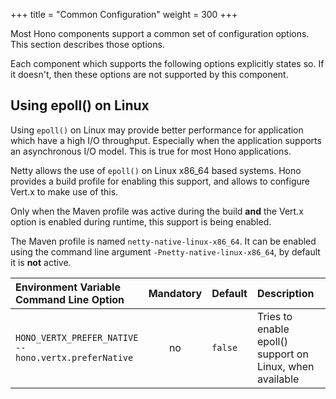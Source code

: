 +++
title = "Common Configuration"
weight = 300
+++

Most Hono components support a common set of configuration options. This section
describes those options. <!--more-->

Each component which supports the following options explicitly states so. If
it doesn't, then these options are not supported by this component.

## Using epoll() on Linux 

Using `epoll()` on Linux may provide better performance for application which
have a high I/O throughput. Especially when the application supports an
asynchronous I/O model. This is true for most Hono applications.

Netty allows the use of `epoll()` on Linux x86_64 based systems. Hono provides
a build profile for enabling this support, and allows to configure Vert.x to
make use of this.

Only when the Maven profile was active during the build **and** the Vert.x
option is enabled during runtime, this support is being enabled.

The Maven profile is named `netty-native-linux-x86_64`. It can be enabled
using the command line argument `-Pnetty-native-linux-x86_64`, by default
it is **not** active.

| Environment Variable<br>Command Line Option | Mandatory | Default | Description                                                             |
| :------------------------------------------ | :-------: | :------ | :-----------------------------------------------------------------------|
| `HONO_VERTX_PREFER_NATIVE`<br>`--hono.vertx.preferNative`| no | `false` | Tries to enable epoll() support on Linux, when available   |
